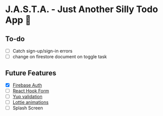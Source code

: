 # J.A.S.T.A. - Just Another Silly Todo App 📝

## To-do

- [ ] Catch sign-up/sign-in errors
- [ ] change on firestore document on toggle task

## Future Features

- [x] [Firebase Auth](https://rnfirebase.io/)
- [ ] [React Hook Form](https://react-hook-form.com/)
- [ ] [Yup validation](https://www.npmjs.com/package/yup)
- [ ] [Lottie animations](https://lottiefiles.com/)
- [ ] Splash Screen
